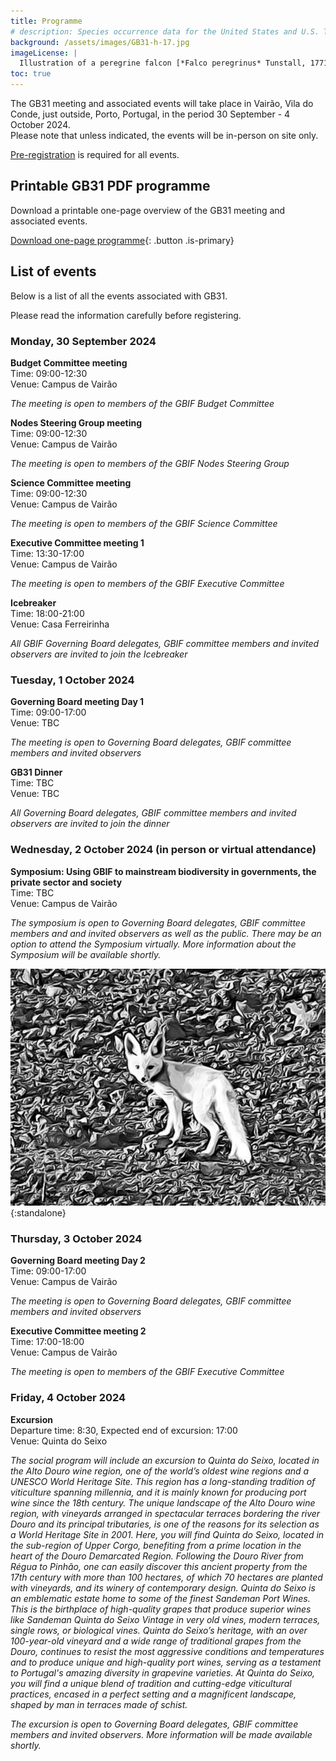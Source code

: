 ```yaml
---
title: Programme
# description: Species occurrence data for the United States and U.S. Territories.
background: /assets/images/GB31-h-17.jpg
imageLicense: |
  Illustration of a peregrine falcon [*Falco peregrinus* Tunstall, 1771](https://www.gbif.org/species/2481047) from The birds of Shakespeare. Glasgow: James Maclehose and sons, 1916. Via [flickr](https://flic.kr/p/2m6MZjC)
toc: true
---
```


The GB31 meeting and associated events will take place in Vairão, Vila do Conde, just outside, Porto, Portugal, in the period 30 September - 4 October 2024.   
Please note that unless indicated, the events will be in-person on site only. 

[Pre-registration](/registration) is required for all events. 


## Printable GB31 PDF programme

Download a printable one-page overview of the GB31 meeting and associated events.

[Download one-page programme](/assets/documents/programme.pdf){: .button .is-primary}

## List of events
Below is a list of all the events associated with GB31. 

Please read the information carefully before registering.

### Monday, 30 September 2024

**Budget Committee meeting**  
Time: 09:00-12:30   
Venue: Campus de Vairão   

*The meeting is open to members of the GBIF Budget Committee*

**Nodes Steering Group meeting**  
Time: 09:00-12:30   
Venue: Campus de Vairão 

*The meeting is open to members of the GBIF Nodes Steering Group*

**Science Committee meeting**  
Time: 09:00-12:30   
Venue: Campus de Vairão   

*The meeting is open to members of the GBIF Science Committee*

**Executive Committee meeting 1**  
Time: 13:30-17:00  
Venue: Campus de Vairão    

*The meeting is open to members of the GBIF Executive Committee*

**Icebreaker**   
Time: 18:00-21:00   
Venue: Casa Ferreirinha  

*All GBIF Governing Board delegates, GBIF committee members and invited observers are invited to join the Icebreaker*

### Tuesday, 1 October 2024
**Governing Board meeting Day 1**  
Time: 09:00-17:00   
Venue: TBC  

*The meeting is open to Governing Board delegates, GBIF committee members and invited observers*

**GB31 Dinner**      
Time: TBC   
Venue: TBC  

*All Governing Board delegates, GBIF committee members and invited observers are invited to join the dinner*

### Wednesday, 2 October 2024 (in person or virtual attendance)
**Symposium: Using GBIF to mainstream biodiversity in governments, the private sector and society**    
Time: TBC   
Venue: Campus de Vairão  

*The symposium is open to Governing Board delegates, GBIF committee members and and invited observers as well as the public. There may be an option to attend the Symposium virtually. More information about the Symposium will be available shortly.*  

![Abstract drawing Vulpes by <a href="mailto:andre.vicente.liz@cibio.up.pt">Andre Vicente Liz</a>](/assets/images/vulpes.png){:standalone}

### Thursday, 3 October 2024
**Governing Board meeting Day 2**  
Time: 09:00-17:00   
Venue: Campus de Vairão  

*The meeting is open to Governing Board delegates, GBIF committee members and invited observers* 

**Executive Committee meeting 2**  
Time: 17:00-18:00   
Venue: Campus de Vairão  

*The meeting is open to members of the GBIF Executive Committee* 

### Friday, 4 October 2024
**Excursion**  
Departure time: 8:30, Expected end of excursion: 17:00   
Venue: Quinta do Seixo  

*The social program will include an excursion to Quinta do Seixo, located in the Alto Douro wine region, one of the world’s oldest wine regions and a UNESCO World Heritage Site. This region has a long-standing tradition of viticulture spanning millennia, and it is mainly known for producing port wine since the 18th century. The unique landscape of the Alto Douro wine region, with vineyards arranged in spectacular terraces bordering the river Douro and its principal tributaries, is one of the reasons for its selection as a World Heritage Site in 2001. Here, you will find Quinta do Seixo, located in the sub-region of Upper Corgo, benefiting from a prime location in the heart of the Douro Demarcated Region. Following the Douro River from Régua to Pinhão, one can easily discover this ancient property from the 17th century with more than 100 hectares, of which 70 hectares are planted with vineyards, and its winery of contemporary design.
Quinta do Seixo is an emblematic estate home to some of the finest Sandeman Port Wines. This is the birthplace of high-quality grapes that produce superior wines like Sandeman Quinta do Seixo Vintage in very old vines, modern terraces, single rows, or biological vines. Quinta do Seixo’s heritage, with an over 100-year-old vineyard and a wide range of traditional grapes from the Douro, continues to resist the most aggressive conditions and temperatures and to produce unique and high-quality port wines, serving as a testament to Portugal's amazing diversity in grapevine varieties. At Quinta do Seixo, you will find a unique blend of tradition and cutting-edge viticultural practices, encased in a perfect setting and a magnificent landscape, shaped by man in terraces made of schist.*

*The excursion is open to Governing Board delegates, GBIF committee members and invited observers. More information will be made available shortly.*  



